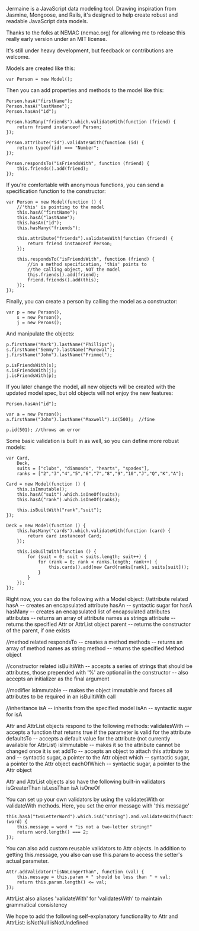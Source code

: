 Jermaine is a JavaScript data modeling tool. Drawing inspiration from 
Jasmine, Mongoose, and Rails, it's designed to help create robust and
readable JavaScript data models.

Thanks to the folks at NEMAC (nemac.org) for allowing me to release
this really early version under an MIT license.

It's still under heavy development, but feedback or contributions are
welcome.

Models are created like this:

    var Person = new Model();

Then you can add properties and methods to the model like this:

    Person.hasA("firstName");
    Person.hasA("lastName");
    Person.hasAn("id");

    Person.hasMany("friends").which.validateWith(function (friend) {
        return friend instanceof Person;
    });

    Person.attribute("id").validatesWith(function (id) { 
        return typeof(id) === "Number";
    });

    Person.respondsTo("isFriendsWith", function (friend) {
        this.friends().add(friend);
    });


If you're comfortable with anonymous functions, you can send a specification
function to the constructor:

    var Person = new Model(function () {
        //'this' is pointing to the model
        this.hasA("firstName");
        this.hasA("lastName");
        this.hasAn("id");
        this.hasMany("friends");

        this.attribute("friends").validatesWith(function (friend) {
            return friend instanceof Person;
        });

        this.respondsTo("isFriendsWith", function (friend) {
            //in a method specification, 'this' points to
            //the calling object, NOT the model
            this.friends().add(friend);
            friend.friends().add(this);
        });
    });



Finally, you can create a person by calling the model as a constructor:

    var p = new Person(),
        s = new Person(),
        j = new Perons();

And manipulate the objects:

    p.firstName("Mark").lastName("Phillips");
    s.firstName("Semmy").lastName("Purewal");
    j.firstName("John").lastName("Frimmel");

    p.isFriendsWith(s);
    s.isFriendsWith(j);
    j.isFriendsWith(p);

If you later change the model, all new objects will be created with the updated
model spec, but old objects will not enjoy the new features:

    Person.hasAn("id");

    var a = new Person();
    a.firstName("John").lastName("Maxwell").id(500);  //fine

    p.id(501); //throws an error


Some basic validation is built in as well, so you can define more robust models:

    var Card,
        Deck,
        suits = ["clubs", "diamonds", "hearts", "spades"],
        ranks = ["2","3","4","5","6","7","8","9","10","J","Q","K","A"];
        
    Card = new Model(function () {
        this.isImmutable();
        this.hasA("suit").which.isOneOf(suits);
        this.hasA("rank").which.isOneOf(ranks);

        this.isBuiltWith("rank","suit");
    });

    Deck = new Model(function () {
        this.hasMany("cards").which.validateWith(function (card) {
            return card instanceof Card;
        });

        this.isBuiltWith(function () {
            for (suit = 0; suit < suits.length; suit++) {
                for (rank = 0; rank < ranks.length; rank++) {
                    this.cards().add(new Card(ranks[rank], suits[suit]));
                }
            }
        });
    });

Right now, you can do the following with a Model object:
//attribute related
hasA -- creates an encapsulated attribute
hasAn -- syntactic sugar for hasA
hasMany -- creates an encapsulated list of encapsulated attributes
attributes -- returns an array of attribute names as strings
attribute -- returns the specified Attr or AttrList object
parent -- returns the constructor of the parent, if one exists

//method related
respondsTo -- creates a method
methods -- returns an array of method names as string
method -- returns the specified Method object

//constructor related
isBuiltWith -- accepts a series of strings that should be attributes, those prepended with '%' are optional in the constructor
            -- also accepts an initializer as the final argument

//modifier
isImmutable -- makes the object immutable and forces all attributes to be required in an isBuiltWith call

//inheritance
isA -- inherits from the specified model
isAn -- syntactic sugar for isA

Attr and AttrList objects respond to the following methods:
validatesWith -- accepts a function that returns true if the parameter is valid for the attribute
defaultsTo -- accepts a default value for the attribute (not currently available for AttrList)
isImmutable -- makes it so the attribute cannot be changed once it is set
addTo -- accepts an object to attach this attribute to
and -- syntactic sugar, a pointer to the Attr object
which -- syntactic sugar, a pointer to the Attr object
eachOfWhich -- syntactic sugar, a pointer to the Attr object

Attr and AttrList objects also have the following built-in validators
isGreaterThan
isLessThan
isA
isOneOf

You can set up your own validators by using the validatesWith or validateWith methods.
Here, you set the error message with 'this.message'

    this.hasA("twoLetterWord").which.isA("string").and.validatesWith(function (word) {
        this.message = word + "is not a two-letter string!"
        return word.length() === 2;
    });

You can also add custom reusable validators to Attr objects. In addition to getting
this.message, you also can use this.param to access the setter's actual parameter.

    Attr.addValidator("isNoLongerThan", function (val) {
        this.message = this.param + " should be less than " + val;
        return this.param.length() <= val;
    });

AttrList also aliases 'validateWith' for 'validatesWith' to maintain grammatical consistency

We hope to add the following self-explanatory functionality to Attr and AttrList:
isNotNull
isNotUndefined
